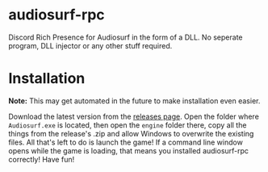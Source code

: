 # audiosurf-rpc
Discord Rich Presence for Audiosurf in the form of a DLL. No seperate program, DLL injector or any other stuff required.

# Installation
**Note:** This may get automated in the future to make installation even easier.

Download the latest version from the [releases page](https://github.com/RubberDuckShobe/audiosurf-rpc/releases).
Open the folder where ``Audiosurf.exe`` is located, then open the ``engine`` folder there, copy all the things from the release's .zip and allow Windows to overwrite the existing files.
All that's left to do is launch the game! If a command line window opens while the game is loading, that means you installed audiosurf-rpc correctly!
Have fun!
